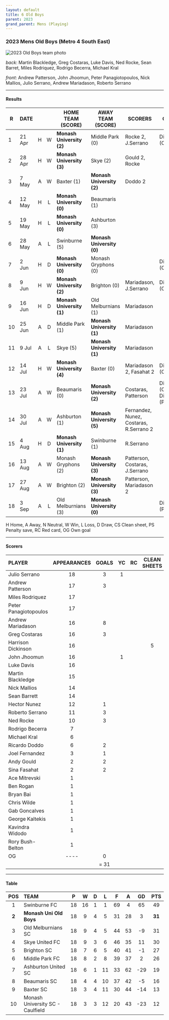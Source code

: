 ```yaml
---
layout: default
title: 6 Old Boys
parent: 2023
grand_parent: Mens (Playing)
---
```


### 2023 Mens Old Boys (Metro 4 South East)

![2023 Old Boys team photo](https://photos.smugmug.com/2023/2023-Team-Photos/i-q9s7x62/0/74e05a78/XL/DSCF1400-XL.jpg)

_back_: Martin Blackledge, Greg Costaras, Luke Davis, Ned Rocke, Sean Barret, Miles Rodriquez, Rodrigo Becerra, Michael Kral 

_front_: Andrew Patterson, John Jhoomun, Peter Panagiotopoulos, Nick Mallios, Julio Serrano, Andrew Mariadason, Roberto Serrano

------------------------

#### Results

| R  | DATE   |   |   | HOME TEAM (SCORE)         | AWAY TEAM (SCORE)         | SCORERS                                 | OTHER                          |
|----|--------|:-:|:-:|---------------------------|---------------------------|-----------------------------------------|--------------------------------|
| 1  | 21 Apr | H | W | **Monash University (2)** | Middle Park (0)           | Rocke 2, J.Serrano                      | Dickinson (CS)                 |
| 2  | 28 Apr | H | W | **Monash University (3)** | Skye (2)                  | Gould 2, Rocke                          |                                |
| 3  | 7 May  | A | W | Baxter (1)                | **Monash University (2)** | Doddo 2                                 |                                |
| 4  | 12 May | H | L | **Monash University (0)** | Beaumaris (1)             |                                         |                                |
| 5  | 19 May | H | L | **Monash University (0)** | Ashburton (3)             |                                         |                                |
| 6  | 28 May | A | L | Swinburne (5)             | **Monash University (0)** |                                         |                                |
| 7  | 2 Jun  | H | D | **Monash University (0)** | Monash Gryphons (0)       |                                         | Dickinson (CS)                 |
| 8  | 9 Jun  | H | W | **Monash University (2)** | Brighton (0)              | Mariadason, J.Serrano                   | Dickinson (CS)                 |
| 9  | 16 Jun | H | D | **Monash University (1)** | Old Melburnians (1)       | Mariadason                              |                                |
| 10 | 25 Jun | A | D | Middle Park (1)           | **Monash University (1)** | Mariadason                              |                                |
| 11 | 9 Jul  | A | L | Skye (5)                  | **Monash University (1)** | Mariadason                              |                                |
| 12 | 14 Jul | H | W | **Monash University (4)** | Baxter (0)                | Mariadason 2, Fasahat 2                 | Dickinson (CS)                 |
| 13 | 23 Jul | A | W | Beaumaris (0)             | **Monash University (2)** | Costaras, Patterson                     | Dickinson (CS), Dickinson (PS) |
| 14 | 30 Jul | A | W | Ashburton (1)             | **Monash University (5)** | Fernandez, Nunez, Costaras, R.Serrano 2 |                                |
| 15 | 4 Aug  | H | D | **Monash University (1)** | Swinburne (1)             | R.Serrano                               |                                |
| 16 | 13 Aug | A | W | Monash Gryphons (2)       | **Monash University (3)** | Patterson, Costaras, J.Serrano          |                                |
| 17 | 27 Aug | A | W | Brighton (2)              | **Monash University (3)** | Patterson, Mariadason 2                 |                                |
| 18 | 3 Sep  | A | L | Old Melburnians (3)       | **Monash University (0)** |                                         | Dickinson (PS)                 |

H Home, A Away, N Neutral, W Win, L Loss, D Draw, CS Clean sheet, PS Penalty save, RC Red card, OG Own goal 

------------------------

#### Scorers

| PLAYER                | APPEARANCES | GOALS | YC | RC | CLEAN SHEETS |
|:----------------------|:-----------:|:-----:|:--:|:--:|:------------:|
| Julio Serrano         |     18      |   3   | 1  |    |              |
| Andrew Patterson      |     17      |   3   |    |    |              |
| Miles Rodriquez       |     17      |       |    |    |              |
| Peter Panagiotopoulos |     17      |       |    |    |              |
| Andrew Mariadason     |     16      |   8   |    |    |              |
| Greg Costaras         |     16      |   3   |    |    |              |
| Harrison Dickinson    |     16      |       |    |    |      5       |
| John Jhoomun          |     16      |       | 1  |    |              |
| Luke Davis            |     16      |       |    |    |              |
| Martin Blackledge     |     15      |       |    |    |              |
| Nick Mallios          |     14      |       |    |    |              |
| Sean Barrett          |     14      |       |    |    |              |
| Hector Nunez          |     12      |   1   |    |    |              |
| Roberto Serrano       |     11      |   3   |    |    |              |
| Ned Rocke             |     10      |   3   |    |    |              |
| Rodrigo Becerra       |      7      |       |    |    |             |
| Michael Kral          |      6      |       |    |    |              |
| Ricardo Doddo         |      6      |   2   |    |    |              |
| Joel Fernandez        |      3      |   1   |    |    |              |
| Andy Gould            |      2      |   2   |    |    |              |
| Sina Fasahat          |      2      |   2   |    |    |              |
| Ace Mitrevski         |      1      |       |    |    |              |
| Ben Rogan             |      1      |       |    |    |              |
| Bryan Bai             |      1      |       |    |    |              |
| Chris Wilde           |      1      |       |    |    |              |
| Gab Goncalves         |      1      |       |    |    |              |
| George Kaltekis       |      1      |       |    |    |              |
| Kavindra Widodo       |      1      |       |    |    |              |
| Rory Bush-Belton      |      1      |       |    |    |              |
| OG                    |    ----     |   0   |    |    |              |
|                       |             | = 31  |    |    |              |

------------------------

#### Table

|  POS  | TEAM                             | P  | W  | D | L  | F  | A  | GD  |  PTS   |
|:-----:|:---------------------------------|:--:|:--:|:-:|:--:|:--:|:--:|:---:|:------:|
|   1   | Swinburne FC                     | 18 | 16 | 1 | 1  | 69 | 4  | 65  |   49   |
| **2** | **Monash Uni Old Boys**          | 18 | 9  | 4 | 5  | 31 | 28 |  3  | **31** |
|   3   | Old Melburnians SC               | 18 | 9  | 4 | 5  | 44 | 53 | -9  |   31   |
|   4   | Skye United FC                   | 18 | 9  | 3 | 6  | 46 | 35 | 11  |   30   |
|   5   | Brighton SC                      | 18 | 7  | 6 | 5  | 40 | 41 | -1  |   27   |
|   6   | Middle Park FC                   | 18 | 8  | 2 | 8  | 39 | 37 |  2  |   26   |
|   7   | Ashburton United SC              | 18 | 6  | 1 | 11 | 33 | 62 | -29 |   19   |
|   8   | Beaumaris SC                     | 18 | 4  | 4 | 10 | 37 | 42 | -5  |   16   |
|   9   | Baxter SC                        | 18 | 3  | 4 | 11 | 30 | 44 | -14 |   13   |
|  10   | Monash University SC - Caulfield | 18 | 3  | 3 | 12 | 20 | 43 | -23 |   12   |
